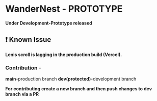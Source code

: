 # WanderNest - PROTOTYPE

**Under Development-Prototype released**

## ❗ Known Issue

**Lenis scroll is lagging in the production build (Vercel).**


### Contribution -
**main**-production branch
**dev(protected)**-development branch

**For contributing create a new branch and then push changes to dev branch via a PR**

